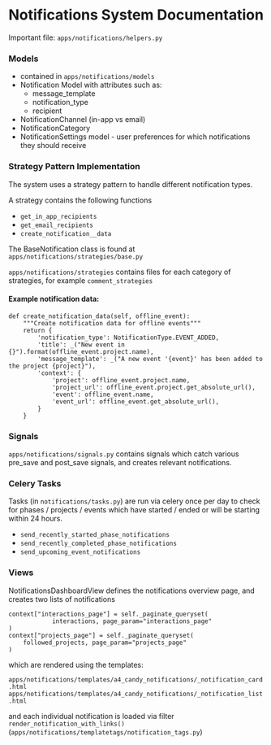 # Notifications System Documentation

Important file: `apps/notifications/helpers.py`

### Models

- contained in  `apps/notifications/models`
- Notification Model with attributes such as:
    - message_template
    - notification_type
    - recipient
- NotificationChannel (in-app vs email)
- NotificationCategory
- NotificationSettings model - user preferences for which notifications they should receive

### Strategy Pattern Implementation

The system uses a strategy pattern to handle different notification types.

A strategy contains the following functions

- `get_in_app_recipients`
- `get_email_recipients`
- `create_notification__data`

The BaseNotification class is found at `apps/notifications/strategies/base.py`

`apps/notifications/strategies` contains files for each category of strategies, for example `comment_strategies`

#### Example notification data:
```
def create_notification_data(self, offline_event):
    """Create notification data for offline events"""
    return {
        'notification_type': NotificationType.EVENT_ADDED,
        'title': _("New event in {}").format(offline_event.project.name),
        'message_template': _("A new event '{event}' has been added to the project {project}"),
        'context': {
            'project': offline_event.project.name,
            'project_url': offline_event.project.get_absolute_url(),
            'event': offline_event.name,
            'event_url': offline_event.get_absolute_url(),
        }
    }
```


### Signals 

`apps/notifications/signals.py` contains signals which catch various pre_save and post_save signals, and creates relevant notifications.

### Celery Tasks

Tasks (in `notifications/tasks.py`) are run via celery once per day to check for phases / projects / events which have started / ended or will be starting within 24 hours.

- `send_recently_started_phase_notifications`
- `send_recently_completed_phase_notifications`
- `send_upcoming_event_notifications`

### Views

NotificationsDashboardView defines the notifications overview page, and  creates two lists of notifications 

```
context["interactions_page"] = self._paginate_queryset(
            interactions, page_param="interactions_page"
)
context["projects_page"] = self._paginate_queryset(
    followed_projects, page_param="projects_page"
)
```

which are rendered using the templates:

`apps/notifications/templates/a4_candy_notifications/_notification_card.html`
`apps/notifications/templates/a4_candy_notifications/_notification_list.html`

and each individual notification is loaded via filter `render_notification_with_links()` (`apps/notifications/templatetags/notification_tags.py`)